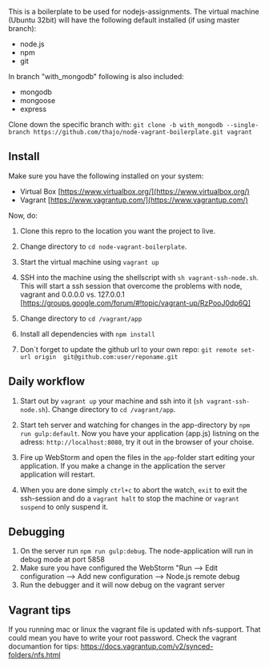 This is a boilerplate to be used for nodejs-assignments. The virtual machine (Ubuntu 32bit) 
will have the following default installed (if using master branch):
* node.js
* npm
* git 

In branch "with_mongodb" following is also included:
* mongodb
* mongoose
* express

Clone down the specific branch with:
`git clone -b with_mongodb --single-branch https://github.com/thajo/node-vagrant-boilerplate.git vagrant`

## Install
Make sure you have the following installed on your system:
* Virtual Box [https://www.virtualbox.org/](https://www.virtualbox.org/)
* Vagrant [https://www.vagrantup.com/](https://www.vagrantup.com/)

Now, do:

1. Clone this repro to the location you want the project to live. 

2. Change directory to `cd node-vagrant-boilerplate`. 

3. Start the virtual machine using `vagrant up` 

4. SSH into the machine using the shellscript with `sh vagrant-ssh-node.sh`. This will start a ssh session that overcome the 
problems with node, vagrant and 0.0.0.0 vs. 127.0.0.1 [https://groups.google.com/forum/#!topic/vagrant-up/RzPooJ0dp6Q]

5. Change directory to `cd /vagrant/app`

6. Install all dependencies with `npm install`

7.  Don´t forget to update the github url to your own repo: `git remote set-url origin  git@github.com:user/reponame.git`


## Daily workflow
1. Start out by `vagrant up` your machine and ssh into it (`sh vagrant-ssh-node.sh`). Change directory to `cd /vagrant/app`.

2. Start teh server and watching for changes in the app-directory 
by `npm run gulp:default`. 
Now you have your application (app.js) listning on the adress: `http://localhost:8080`, 
try it out in the browser of your choise.

3. Fire up WebStorm
and open the files in the `app`-folder start editing your application. 
If you make a change in the application the server application will restart.

4. When you are done simply `ctrl+c` to abort the watch, `exit` to  exit the ssh-session and do a `vagrant halt` to stop the machine or `vagrant suspend` to only suspend it.

## Debugging
1. On the server run `npm run gulp:debug`. The node-application will run in debug mode at port 5858
2. Make sure you have configured the WebStorm "Run --> Edit configuration --> Add new configuration --> Node.js remote debug
3. Run the debugger and it will now debug on the vagrant server

## Vagrant tips
If you running mac or linux the vagrant file is updated with nfs-support. That could mean you have to write your root password. Check the vagrant documantion for tips: https://docs.vagrantup.com/v2/synced-folders/nfs.html
